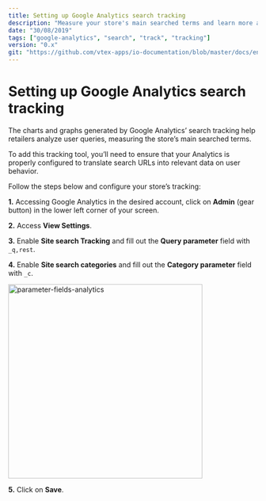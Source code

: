 ```yaml
---
title: Setting up Google Analytics search tracking
description: "Measure your store's main searched terms and learn more about user behavior by setting up the Google Analytics search tracking."
date: "30/08/2019"
tags: ["google-analytics", "search", "track", "tracking"]
version: "0.x"
git: "https://github.com/vtex-apps/io-documentation/blob/master/docs/en/Recipes/store/MakingYourNewStorePubliclyAvailable.md"
---
```




# Setting up Google Analytics search tracking

The charts and graphs generated by Google Analytics’ search tracking help retailers analyze user queries, measuring the store’s main searched terms.

To add this tracking tool, you’ll need to ensure that your Analytics is properly configured to translate search URLs into relevant data on user behavior. 

Follow the steps below and configure your store’s tracking:

**1.** Accessing Google Analytics in the desired account, click on **Admin** (gear button) in the lower left corner of your screen. 

**2.** Access **View Settings**.

**3.** Enable **Site search Tracking** and fill out the **Query parameter** field with `_q,rest`.

**4.** Enable **Site search categories** and fill out the **Category parameter** field with `_c`.

<img width="392" alt="parameter-fields-analytics" src="https://user-images.githubusercontent.com/52087100/63990605-ff738780-caba-11e9-8f99-ca7ba6751d59.png">

**5.** Click on **Save**.
